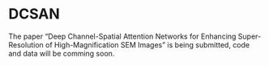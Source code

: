 # DCSAN
The paper “Deep Channel-Spatial Attention Networks for Enhancing Super-Resolution of High-Magnification SEM Images” is being submitted, code and data will be comming soon.
